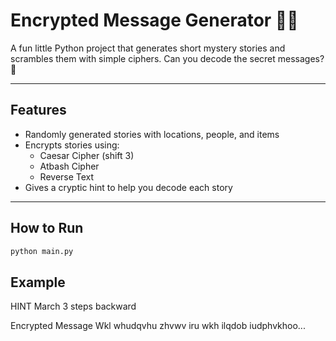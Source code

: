 # Encrypted Message Generator 🕵️‍♂️

A fun little Python project that generates short mystery stories and scrambles them with simple ciphers. Can you decode the secret messages? 🔐

---

## Features

- Randomly generated stories with locations, people, and items
- Encrypts stories using:
  - Caesar Cipher (shift 3)
  - Atbash Cipher
  - Reverse Text
- Gives a cryptic hint to help you decode each story

---

## How to Run

```bash
python main.py
```

## Example
HINT
March 3 steps backward

Encrypted Message
Wkl whudqvhu zhvwv iru wkh ilqdob iudphvkhoo...
